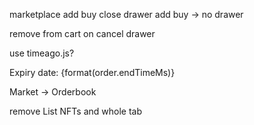 marketplace
add buy
close drawer
add buy -> no drawer

remove from cart on cancel drawer

use timeago.js? <div>Expiry date: {format(order.endTimeMs)}</div>

Market -> Orderbook

remove List NFTs and whole tab

